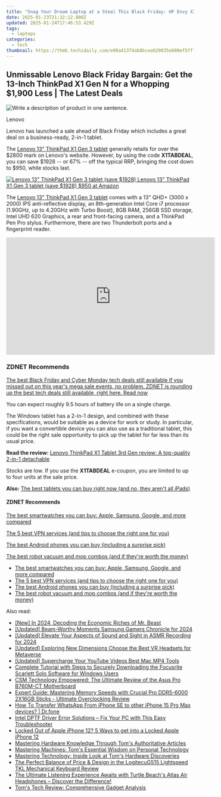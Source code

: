 ```yaml
---
title: "Snag Your Dream Laptop at a Steal This Black Friday: HP Envy X360 2-in-1 Touchscreen Goes for Only $499 After 40%% Discount | Find Top Tech Bargains"
date: 2025-01-23T21:32:12.800Z
updated: 2025-01-24T17:46:53.429Z
tags:
  - laptops
categories:
  - tech
thumbnail: https://thmb.techidaily.com/e90a41374ab8bcea029035e600ef5fff009cee16ec9e8eead9f3969598aefde0.jpg
---
```


## Unmissable Lenovo Black Friday Bargain: Get the 13-Inch ThinkPad X1 Gen N for a Whopping $1,900 Less | The Latest Deals

![Write a description of product in one sentence.](https://www.zdnet.com/a/img/resize/7f86bfc04ab19e7e261790544c3ec581022bdef6/2022/11/09/e828cd95-2651-402e-a59e-ff108b7b0fff/225.jpg?auto=webp&width=1280)

Lenovo

Lenovo has launched a sale ahead of Black Friday which includes a great deal on a business-ready, 2-in-1 tablet.

The [Lenovo 13" ThinkPad X1 Gen 3 tablet](https://buy.geni.us/Proxy.ashx?TSID=368250&GR%5FURL=https%3A%2F%2Fwww.amazon.com%2FLenovo-ThinkPad-Tablet-3rd-Gen%2Fdp%2FB07CYYY71S%3Ftag%3Dzd-buy-button-20%26ascsubtag%3D%5F%5FCOM%5FCLICK%5FID%5F%5F%7C9f308fd8-a974-4980-a54f-86897d3a7197%7Cdtp&dtb=1) generally retails for over the $2800 mark on Lenovo's website. However, by using the code **X1TABDEAL**, you can save $1928 -- or 67% -- off the typical RRP, bringing the cost down to $950, while stocks last.

[![Lenovo 13" ThinkPad X1 Gen 3 tablet (save $1928)](https://www.zdnet.com/a/img/resize/d15dba8be58eb90e22be5f870ce8f9f31263b046/2022/11/09/bcba1ad3-bb8d-42a7-aea1-ffcbaba348e8/224.jpg?auto=webp&fit=crop&height=172.5&width=294) Lenovo 13" ThinkPad X1 Gen 3 tablet (save $1928) $950 at Amazon](https://buy.geni.us/Proxy.ashx?TSID=368250&GR%5FURL=https%3A%2F%2Fwww.amazon.com%2FLenovo-ThinkPad-Tablet-3rd-Gen%2Fdp%2FB07CYYY71S%3Ftag%3Dzd-buy-button-20%26ascsubtag%3D%5F%5FCOM%5FCLICK%5FID%5F%5F%7C9f308fd8-a974-4980-a54f-86897d3a7197%7Cdtp&dtb=1)

The [Lenovo 13" ThinkPad X1 Gen 3 tablet](https://buy.geni.us/Proxy.ashx?TSID=368250&GR%5FURL=https%3A%2F%2Fwww.amazon.com%2FLenovo-ThinkPad-Tablet-3rd-Gen%2Fdp%2FB07CYYY71S%3Ftag%3Dzd-buy-button-20%26ascsubtag%3D%5F%5FCOM%5FCLICK%5FID%5F%5F%7C9f308fd8-a974-4980-a54f-86897d3a7197%7Cdtp&dtb=1) comes with a 13" QHD+ (3000 x 2000) IPS anti-reflective display, an 8th-generation Intel Core i7 processor (1.90GHz, up to 4.20GHz with Turbo Boost), 8GB RAM, 256GB SSD storage, Intel UHD 620 Graphics, a rear and front-facing camera, and a ThinkPad Pen Pro stylus. Furthermore, there are two Thunderbolt ports and a fingerprint reader.

<!-- affiliate ads begin -->
<iframe width="560" height="315" src="https://www.youtube.com/embed/jpdGEJJwMLY?si=eKgXOPpNeYvYKcel" title="YouTube video player" frameborder="0" allow="accelerometer; autoplay; clipboard-write; encrypted-media; gyroscope; picture-in-picture; web-share" referrerpolicy="strict-origin-when-cross-origin" allowfullscreen></iframe>
<!-- affiliate ads end -->

### **ZDNET** Recommends

[The best Black Friday and Cyber Monday tech deals still available If you missed out on this year's mega sale events, no problem. ZDNET is rounding up the best tech deals still available, right here.  Read now](https://www.zdnet.com/collection/cyber-monday/)

You can expect roughly 9.5 hours of battery life on a single charge.

The Windows tablet has a 2-in-1 design, and combined with these specifications, would be suitable as a device for work or study. In particular, if you want a convertible device you can also use as a traditional tablet, this could be the right sale opportunity to pick up the tablet for far less than its usual price. 

**Read the review:** [Lenovo ThinkPad X1 Tablet 3rd Gen review: A top-quality 2-in-1 detachable](https://www.zdnet.com/product/lenovo-thinkpad-x1-tablet-2018/)

Stocks are low. If you use the **X1TABDEAL** e-coupon, you are limited to up to four units at the sale price.

**Also:** [The best tablets you can buy right now (and no, they aren't all iPads)](https://www.zdnet.com/article/best-tablet/)

#### **ZDNET** Recommends

[The best smartwatches you can buy: Apple, Samsung, Google, and more compared](https://www.zdnet.com/article/best-smartwatch/ "The best smartwatches you can buy: Apple, Samsung, Google, and more compared")

[The 5 best VPN services (and tips to choose the right one for you)](https://www.zdnet.com/article/best-vpn/ "The 5 best VPN services (and tips to choose the right one for you)")

[The best Android phones you can buy (including a surprise pick)](https://www.zdnet.com/article/best-android-phone/ "The best Android phones you can buy (including a surprise pick)")

[The best robot vacuum and mop combos (and if they're worth the money)](https://www.zdnet.com/article/best-robot-vacuum-mop/ "The best robot vacuum and mop combos (and if they're worth the money)")

* [The best smartwatches you can buy: Apple, Samsung, Google, and more compared](https://www.zdnet.com/article/best-smartwatch/ "The best smartwatches you can buy: Apple, Samsung, Google, and more compared")
* [The 5 best VPN services (and tips to choose the right one for you)](https://www.zdnet.com/article/best-vpn/ "The 5 best VPN services (and tips to choose the right one for you)")
* [The best Android phones you can buy (including a surprise pick)](https://www.zdnet.com/article/best-android-phone/ "The best Android phones you can buy (including a surprise pick)")
* [The best robot vacuum and mop combos (and if they're worth the money)](https://www.zdnet.com/article/best-robot-vacuum-mop/ "The best robot vacuum and mop combos (and if they're worth the money)")

<ins class="adsbygoogle"
     style="display:block"
     data-ad-format="autorelaxed"
     data-ad-client="ca-pub-7571918770474297"
     data-ad-slot="1223367746"></ins>

<ins class="adsbygoogle"
     style="display:block"
     data-ad-client="ca-pub-7571918770474297"
     data-ad-slot="8358498916"
     data-ad-format="auto"
     data-full-width-responsive="true"></ins>

<span class="atpl-alsoreadstyle">Also read:</span>
<div><ul>
<li><a href="https://facebook-video-share.techidaily.com/new-in-2024-decoding-the-economic-riches-of-mr-beast/"><u>[New] In 2024, Decoding the Economic Riches of Mr. Beast</u></a></li>
<li><a href="https://screen-recording.techidaily.com/updated-beam-worthy-moments-samsung-gamers-chronicle-for-2024/"><u>[Updated] Beam-Worthy Moments Samsung Gamers Chronicle for 2024</u></a></li>
<li><a href="https://youtube-lab.techidaily.com/ed-elevate-your-aspects-of-sound-and-sight-in-asmr-recording-for-2024/"><u>[Updated] Elevate Your Aspects of Sound and Sight in ASMR Recording for 2024</u></a></li>
<li><a href="https://some-knowledge.techidaily.com/updated-exploring-new-dimensions-choose-the-best-vr-headsets-for-metaverse/"><u>[Updated] Exploring New Dimensions Choose the Best VR Headsets for Metaverse</u></a></li>
<li><a href="https://youtube-blog.techidaily.com/ed-supercharge-your-youtube-videos-best-mac-mp4-tools/"><u>[Updated] Supercharge Your YouTube Videos Best Mac MP4 Tools</u></a></li>
<li><a href="https://hardware-help.techidaily.com/complete-tutorial-with-steps-to-securely-downloading-the-focusrite-scarlett-solo-software-for-windows-users/"><u>Complete Tutorial with Steps to Securely Downloading the Focusrite Scarlett Solo Software for Windows Users</u></a></li>
<li><a href="https://hardware-reviews.techidaily.com/csm-technology-empowered-the-ultimate-review-of-the-asus-pro-b760m-ct-motherboard/"><u>CSM Technology Empowered: The Ultimate Review of the Asus Pro B760M-CT Motherboard</u></a></li>
<li><a href="https://hardware-reviews.techidaily.com/expert-guide-mastering-memory-speeds-with-crucial-pro-ddr5-6000-2x16gb-sticks-ultimate-overclocking-review/"><u>Expert Guide: Mastering Memory Speeds with Crucial Pro DDR5-6000 2X16GB Sticks - Ultimate Overclocking Review</u></a></li>
<li><a href="https://review-topics.techidaily.com/how-to-transfer-whatsapp-from-iphone-se-to-other-iphone-15-pro-max-devices-drfone-by-drfone-transfer-whatsapp-from-ios-transfer-whatsapp-from-ios/"><u>How To Transfer WhatsApp From iPhone SE to other iPhone 15 Pro Max devices? | Dr.fone</u></a></li>
<li><a href="https://win-dash.techidaily.com/intel-dptf-driver-error-solutions-fix-your-pc-with-this-easy-troubleshooter/"><u>Intel DPTF Driver Error Solutions – Fix Your PC with This Easy Troubleshooter</u></a></li>
<li><a href="https://ios-unlock.techidaily.com/locked-out-of-apple-iphone-12-5-ways-to-get-into-a-locked-apple-iphone-12-by-drfone-ios/"><u>Locked Out of Apple iPhone 12? 5 Ways to get into a Locked Apple iPhone 12</u></a></li>
<li><a href="https://hardware-reviews.techidaily.com/mastering-hardware-knowledge-through-toms-authoritative-articles/"><u>Mastering Hardware Knowledge Through Tom's Authoritative Articles</u></a></li>
<li><a href="https://hardware-reviews.techidaily.com/mastering-machines-toms-essential-wisdom-on-personal-technology/"><u>Mastering Machines: Tom's Essential Wisdom on Personal Technology</u></a></li>
<li><a href="https://hardware-reviews.techidaily.com/mastering-technology-inside-look-at-toms-hardware-discoveries/"><u>Mastering Technology: Inside Look at Tom's Hardware Discoveries</u></a></li>
<li><a href="https://hardware-reviews.techidaily.com/the-perfect-balance-of-price-and-design-in-the-logitecug515-lightspeed-tkl-mechanical-keyboard-review/"><u>The Perfect Balance of Price & Design in the LogitecuG515 Lightspeed TKL Mechanical Keyboard Review</u></a></li>
<li><a href="https://hardware-reviews.techidaily.com/1723341718123-the-ultimate-listening-experience-awaits-with-turtle-beachs-atlas-air-headphones-discover-the-difference/"><u>The Ultimate Listening Experience Awaits with Turtle Beach's Atlas Air Headphones – Discover the Difference!</u></a></li>
<li><a href="https://hardware-reviews.techidaily.com/toms-tech-review-comprehensive-gadget-analysis/"><u>Tom's Tech Review: Comprehensive Gadget Analysis</u></a></li>
</ul></div>


